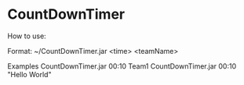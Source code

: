 # CountDownTimer
How to use:

Format: ~/CountDownTimer.jar &lt;time> &lt;teamName>

Examples
CountDownTimer.jar 00:10 Team1
CountDownTimer.jar 00:10 "Hello World"
